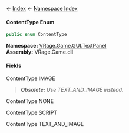 ← [Index](Api-Index) ← [Namespace Index](Namespace-Index)

#### ContentType Enum

```csharp
public enum ContentType
```

**Namespace:** [VRage.Game.GUI.TextPanel](VRage.Game.GUI.TextPanel)  
**Assembly:** VRage.Game.dll

#### Fields

ContentType IMAGE

> _**Obsolete:** Use TEXT_AND_IMAGE instead._

ContentType NONE

> 

ContentType SCRIPT

> 

ContentType TEXT_AND_IMAGE

> 

